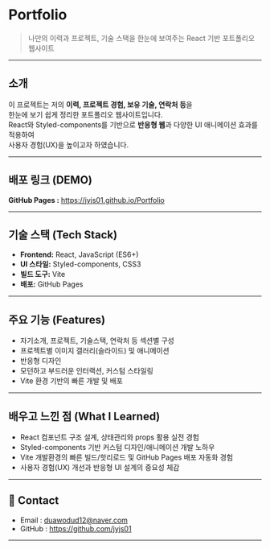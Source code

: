 # Portfolio

> 나만의 이력과 프로젝트, 기술 스택을 한눈에 보여주는 React 기반 포트폴리오 웹사이트

---

## 소개

이 프로젝트는 저의 **이력, 프로젝트 경험, 보유 기술, 연락처 등**을  
한눈에 보기 쉽게 정리한 포트폴리오 웹사이트입니다.  
React와 Styled-components를 기반으로 **반응형 웹**과 다양한 UI 애니메이션 효과를 적용하여  
사용자 경험(UX)을 높이고자 하였습니다.

---

## 배포 링크 (DEMO)

**GitHub Pages :**  https://jyjs01.github.io/Portfolio

---

## 기술 스택 (Tech Stack)

- **Frontend:** React, JavaScript (ES6+)
- **UI 스타일:** Styled-components, CSS3
- **빌드 도구:** Vite
- **배포:** GitHub Pages

---

## 주요 기능 (Features)

- 자기소개, 프로젝트, 기술스택, 연락처 등 섹션별 구성
- 프로젝트별 이미지 갤러리(슬라이드) 및 애니메이션
- 반응형 디자인
- 모던하고 부드러운 인터랙션, 커스텀 스타일링
- Vite 환경 기반의 빠른 개발 및 배포

---

## 배우고 느낀 점 (What I Learned)

- React 컴포넌트 구조 설계, 상태관리와 props 활용 실전 경험
- Styled-components 기반 커스텀 디자인/애니메이션 개발 노하우
- Vite 개발환경의 빠른 빌드/핫리로드 및 GitHub Pages 배포 자동화 경험
- 사용자 경험(UX) 개선과 반응형 UI 설계의 중요성 체감

---

## 📧 Contact

- Email : duawodud12@naver.com
- GitHub : https://github.com/jyjs01

---
